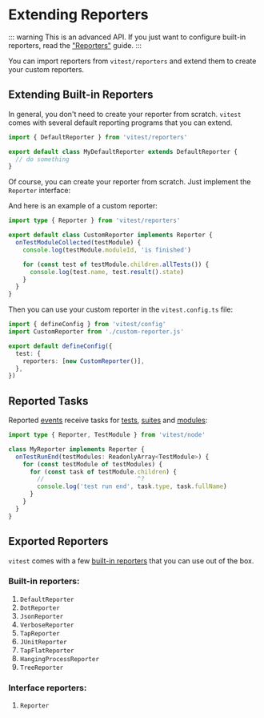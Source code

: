 # Extending Reporters

::: warning
This is an advanced API. If you just want to configure built-in reporters, read the ["Reporters"](/guide/reporters) guide.
:::

You can import reporters from `vitest/reporters` and extend them to create your custom reporters.

## Extending Built-in Reporters

In general, you don't need to create your reporter from scratch. `vitest` comes with several default reporting programs that you can extend.

```ts
import { DefaultReporter } from 'vitest/reporters'

export default class MyDefaultReporter extends DefaultReporter {
  // do something
}
```

Of course, you can create your reporter from scratch. Just implement the `Reporter` interface:

And here is an example of a custom reporter:

```ts [custom-reporter.js]
import type { Reporter } from 'vitest/reporters'

export default class CustomReporter implements Reporter {
  onTestModuleCollected(testModule) {
    console.log(testModule.moduleId, 'is finished')

    for (const test of testModule.children.allTests()) {
      console.log(test.name, test.result().state)
    }
  }
}
```

Then you can use your custom reporter in the `vitest.config.ts` file:

```ts [vitest.config.ts]
import { defineConfig } from 'vitest/config'
import CustomReporter from './custom-reporter.js'

export default defineConfig({
  test: {
    reporters: [new CustomReporter()],
  },
})
```

## Reported Tasks

Reported [events](/advanced/api/reporters) receive tasks for [tests](/advanced/api/test-case), [suites](/advanced/api/test-suite) and [modules](/advanced/api/test-module):

```ts twoslash
import type { Reporter, TestModule } from 'vitest/node'

class MyReporter implements Reporter {
  onTestRunEnd(testModules: ReadonlyArray<TestModule>) {
    for (const testModule of testModules) {
      for (const task of testModule.children) {
        //                          ^?
        console.log('test run end', task.type, task.fullName)
      }
    }
  }
}
```

## Exported Reporters

`vitest` comes with a few [built-in reporters](/guide/reporters) that you can use out of the box.

### Built-in reporters:

1. `DefaultReporter`
2. `DotReporter`
3. `JsonReporter`
4. `VerboseReporter`
5. `TapReporter`
6. `JUnitReporter`
7. `TapFlatReporter`
8. `HangingProcessReporter`
9. `TreeReporter`

### Interface reporters:

1. `Reporter`
